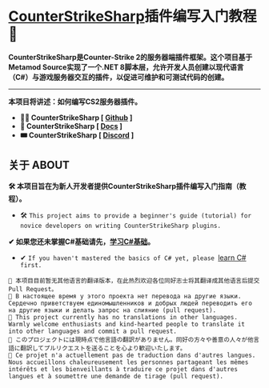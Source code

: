 # [CounterStrikeSharp](https://github.com/roflmuffin/CounterStrikeSharp)插件编写入门教程 💌
**CounterStrikeSharp是Counter-Strike 2的服务器端插件框架。这个项目基于Metamod Source实现了一个.NET 8脚本层，允许开发人员创建以现代语言（C#）与游戏服务器交互的插件，以促进可维护和可测试代码的创建。**
___
**本项目将讲述：如何编写CS2服务器插件。**
- **🐱‍👤 CounterStrikeSharp [ [Github](https://github.com/roflmuffin/CounterStrikeSharp) ]**
- **🎫 CounterStrikeSharp [ [Docs](https://docs.cssharp.dev/docs/guides/getting-started.html) ]**
- **🎟 CounterStrikeSharp [ [Discord](https://discord.gg/eAZU3guKWU) ]**
## 关于 ABOUT
**🛠 本项目旨在为新人开发者提供CounterStrikeSharp插件编写入门指南（教程）。**<br>
- 🛠 `This project aims to provide a beginner's guide (tutorial) for novice developers on writing CounterStrikeSharp plugins.`

**✔ 如果您还未掌握C#基础请先，[学习C#基础](https://www.runoob.com/csharp/csharp-tutorial.html)。**<br>
- ✔ `If you haven't mastered the basics of C# yet, please `[learn C#](https://www.runoob.com/csharp/csharp-tutorial.html)` first.`

```
🤍 本项目目前暂无其他语言的翻译版本，在此热烈欢迎各位同好志士将其翻译成其他语言后提交 Pull Request。
🧡 В настоящее время у этого проекта нет перевода на другие языки. Сердечно приветствуем единомышленников и добрых людей переводить его на другие языки и делать запрос на слияние (pull request).
💚 This project currently has no translations in other languages. Warmly welcome enthusiasts and kind-hearted people to translate it into other languages and commit a pull request.
💜 このプロジェクトには現時点で他言語の翻訳がありません。同好の方々や善意の人々が他言語に翻訳してプルリクエストを送ることを心より歓迎いたします。
💙 Ce projet n'a actuellement pas de traduction dans d'autres langues. Nous accueillons chaleureusement les personnes partageant les mêmes intérêts et les bienveillants à traduire ce projet dans d'autres langues et à soumettre une demande de tirage (pull request).
```
